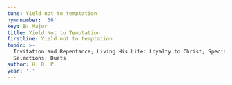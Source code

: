 ```yaml
---
tune: Yield not to temptation
hymnnumber: '66'
key: B♭ Major
title: Yield Not to Temptation
firstline: Yield not to temptation
topic: >-
  Invitation and Repentance; Living His Life: Loyalty to Christ; Special
  Selections: Duets
author: H. R. P.
year: '-'
---
```

